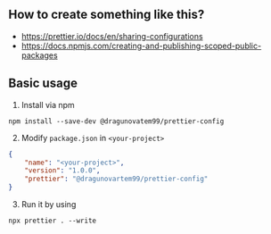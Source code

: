 ## How to create something like this?

- https://prettier.io/docs/en/sharing-configurations
- https://docs.npmjs.com/creating-and-publishing-scoped-public-packages

## Basic usage

1. Install via npm

```shell
npm install --save-dev @dragunovatem99/prettier-config
```

2. Modify `package.json` in `<your-project>`

```json
{
    "name": "<your-project>",
    "version": "1.0.0",
    "prettier": "@dragunovartem99/prettier-config"
}
```

3. Run it by using

```shell
npx prettier . --write
```
